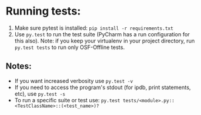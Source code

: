 # Running tests:

1. Make sure pytest is installed: `pip install -r requirements.txt`
2. Use `py.test` to run the test suite (PyCharm has a run configuration for this also). Note: if you keep your virtualenv in your project directory, run `py.test tests` to run only OSF-Offline tests.

## Notes:

* If you want increased verbosity use `py.test -v`
* If you need to access the program's stdout (for ipdb, print statements, etc), use `py.test -s`
* To run a specific suite or test use: `py.test tests/<module>.py::<TestClassName>::(<test_name>)?`

